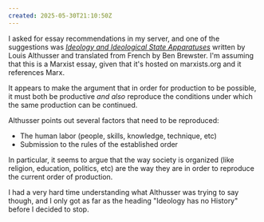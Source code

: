 ```yaml
---
created: 2025-05-30T21:10:50Z
---
```


I asked for essay recommendations in my server, and one of the suggestions was _[Ideology and Ideological State Apparatuses](https://www.marxists.org/reference/archive/althusser/1970/ideology.htm)_ written by Louis Althusser and translated from French by Ben Brewster. I'm assuming that this is a Marxist essay, given that it's hosted on marxists.org and it references Marx.

It appears to make the argument that in order for production to be possible, it must both be productive _and also_ reproduce the conditions under which the same production can be continued.

Althusser points out several factors that need to be reproduced:
- The human labor (people, skills, knowledge, technique, etc)
- Submission to the rules of the established order

In particular, it seems to argue that the way society is organized (like religion, education, politics, etc) are the way they are in order to reproduce the current order of production.

I had a very hard time understanding what Althusser was trying to say though, and I only got as far as the heading "Ideology has no History" before I decided to stop.
